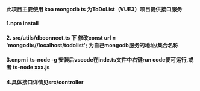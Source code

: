 #### 此项目主要使用 koa mongodb ts 为ToDoList（VUE3）项目提供接口服务

#### 1.npm install

#### 2. src/utils/dbconnect.ts 下 修改const url = 'mongodb://localhost/todolist'; 为自己mongodb服务的地址/集合名称

#### 3.cnpm i ts-node -g 安装后vscode在inde.ts文件中右键run code便可运行,或者 ts-node xxx.js

#### 4.具体接口详情见src/controller

